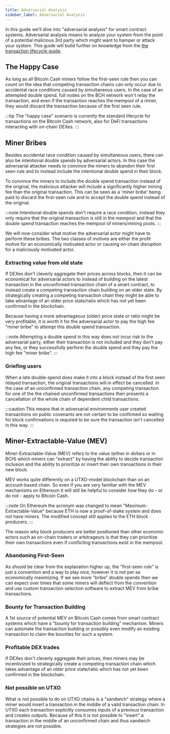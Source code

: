 ```yaml
---
title: Adversarial Analysis
sidebar_label: Adversarial Analysis
---
```


In this guide we'll dive into "adversarial analysis" for smart contract systems. Adversarial analysis means to analyze your system from the point of a potential malicious 3rd party which might want to hamper or attack your system. This guide will build further on knowledge from the [the transaction lifecycle guide](/docs/guides/lifecycle).

## The Happy Case

As long as all Bitcoin Cash miners follow the first-seen rule then you can count on the idea that competing transaction chains can only occur due to accidental race conditions caused by simultaneous users. In the case of an attempted double spend, full nodes on the BCH network won't relay the transaction, and even if the transaction reaches the mempool of a miner, they would discard the transaction because of the first seen rule.

:::tip
The "happy case" scenario is currently the standard lifecycle for transactions on the Bitcoin Cash network, also for DeFi transactions interacting with on-chain DEXes.
:::

## Miner Bribes

Besides accidental race condition caused by simultaneous users, there can also be intentional double spends by adversarial actors.
In this case the adversarial attacker needs to convince the miners to abandon their first seen rule and to instead include the intentional double spend in their block.

To convince the miners to include the double spend transaction instead of the original, the malicious attacker will include a significantly higher mining fee than the original transaction. This can be seen as a 'miner bribe' being paid to discard the first-seen rule and to accept the double spend instead of the original.

:::note
Intentional double spends don't require a race condition, instead they only require that the original transaction is still in the mempool and that the double spend transaction reaches the mempool of miners/mining pools.
:::

We will now consider what motive the adversarial actor might have to perform these bribes. The two classes of motives are either the profit motive for an economically motivated actor or causing on-chain disruption for a maliciously motivated actor.

### Extracting value from old state

If DEXes don't cleverly aggregate their prices across blocks, then it can be economical for adversarial actors to instead of building on the latest transaction in the unconfirmed transaction chain of a smart contract, to instead create a competing transaction chain building on an older state. By strategically creating a competing transaction chain they might be able to take advantage of an older price state/ratio which has not yet been confirmed in the blockchain.

Because having a more advantageous (older) price state or ratio might be very profitable, it is worth it for the adversarial actor to pay the high fee "miner bribe" to attempt this double spend transaction.

:::note
Attempting a double spend in this way does not incur risk to the adversarial party, either their transaction is not included and they don't pay any fee, or they successfully perform the double spend and they pay the high fee "miner bribe".
:::

### Griefing users

When a late double-spend does make it into a block instead of the first seen relayed transaction, the original transactions will in effect be cancelled. In the case of an unconfirmed transaction chain, any competing transaction for one of the the chained unconfirmed transactions then presents a cancellation of the whole chain of dependent child transactions.

:::caution
This means that in adversarial environments user created transactions on public covenants are not certain to be confirmed so waiting for block confirmations is required to be sure the transaction isn't cancelled in this way.
:::

## Miner-Extractable-Value (MEV)

Miner-Extractable-Value (MEV) refers to the value (either in dollars or in BCH) which miners can "extract" by having the ability to decide transaction inclusion and the ability to prioritize or insert their own transactions in their new block.

MEV works quite differently on a UTXO-model blockchain than on an account-based chain. So even if you are very familiar with the MEV mechanisms on Ethereum it will still be helpful to consider how they do - or do not - apply to Bitcoin Cash.

:::note
On Ethereum the acronym was changed to mean "Maximum-Extractable-Value" because ETH is now a proof-of-stake system and does not have miners. The modified concept still applies to the ETH block producers.
:::

The reason why block producers are better positioned than other economic actors such as on-chain traders or arbitrageurs is that they can prioritize their own transactions even if conflicting transactions exist in the mempool.

### Abandoning First-Seen

As should be clear from the explanation higher up, the "first-seen rule" is just a convention and a way to play nice, however it is not per se economically maximizing. If we see more "bribe" double spends then we can expect over times that some miners will deflect from the convention and use custom transaction selection software to extract MEV from bribe transactions.

### Bounty for Transaction Building

A 1st source of potential MEV on Bitcoin Cash comes from smart contract systems which have a "bounty for transaction building" mechanism. Miners can automate the transaction building or possibly even modify an existing transaction to claim the bounties for such a system.

### Profitable DEX trades

If DEXes don't cleverly aggregate their prices, then miners may be incentivized to strategically create a competing transaction chain which takes advantage of an older price state/ratio which has not yet been confirmed in the blockchain.

### Not possible on UTXO

What is not possible to do on UTXO chains is a "sandwich" strategy where a miner would insert a transaction in the middle of a valid transaction chain. In UTXO each transaction explicitly consumes inputs of a previous transaction and creates outputs. Because of this it is not possible to "insert" a transaction in the middle of an unconfirmed chain and thus sandwich strategies are not possible. 
